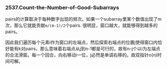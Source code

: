 ### 2537.Count-the-Number-of-Good-Subarrays

pairs的计算取决于每种数字出现的频次。如果一个subarray里某个数值出现了m次，那么它就能贡献`m/(m-1)/2`个pairs. 很明显，窗口越大，就能够得到越多的pairs。

因此我们遍历每个元素i作为窗口的左端点，然后探索右端点的位置j使得窗口内恰好能有k对pairs，那么意味着右端点从j到n-1都是可行的，故有n-j个以i为左端点的合法滑窗。每一个回合，向右移动i一位，j必然是单调右移的。故双指针o(n)时间可解。
